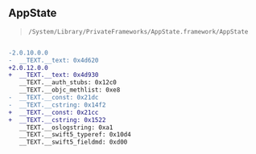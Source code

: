 ## AppState

> `/System/Library/PrivateFrameworks/AppState.framework/AppState`

```diff

-2.0.10.0.0
-  __TEXT.__text: 0x4d620
+2.0.12.0.0
+  __TEXT.__text: 0x4d930
   __TEXT.__auth_stubs: 0x12c0
   __TEXT.__objc_methlist: 0xe8
-  __TEXT.__const: 0x21dc
-  __TEXT.__cstring: 0x14f2
+  __TEXT.__const: 0x21cc
+  __TEXT.__cstring: 0x1522
   __TEXT.__oslogstring: 0xa1
   __TEXT.__swift5_typeref: 0x10d4
   __TEXT.__swift5_fieldmd: 0xd00

```
